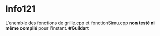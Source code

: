 # Info121

L'enemble des fonctions de grille.cpp et fonctionSimu.cpp **non testé ni même compilé** pour l'instant.<b> #Guildart </b>

